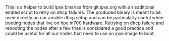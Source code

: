 This is a helper to build ipxe binaries from git.ipxe.org with an additional
embed script to retry on dhcp failures.
The produced binary is meant to be used directly on our ansible dhcp setup and
can be particularly useful when booting nodes that live on hpe m700 hardware.
Retrying on dhcp failure and rebooting the nodes after a few tries is considered
a good practice and could be useful for all our nodes that need to use an ipxe
image to boot.
